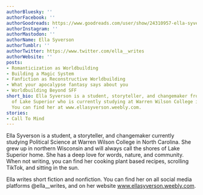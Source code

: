 ```yaml
---
authorBluesky: ''
authorFacebook: ''
authorGoodreads: https://www.goodreads.com/user/show/24310957-ella-syverson
authorInstagram: ''
authorMastodon: ''
authorName: Ella Syverson
authorTumblr: ''
authorTwitter: https://www.twitter.com/ella__writes
authorWebsite: ''
posts:
- Romanticization as Worldbuilding
- Building a Magic System
- Fanfiction as Reconstructive Worldbuilding
- What your apocalypse fantasy says about you
- Worldbuilding Beyond SFF
short_bio: Ella Syverson is a student, storyteller, and changemaker from the shores
  of Lake Superior who is currently studying at Warren Wilson College in North Carolina.
  You can find her at www.ellasyverson.weebly.com.
stories:
- Call To Mind
---
```


Ella Syverson is a student, a storyteller, and changemaker currently studying Political Science at Warren Wilson College in North Carolina. She grew up in northern Wisconsin and will always call the shores of Lake Superior home. She has a deep love for words, nature, and community. When not writing, you can find her cooking plant based recipes, scrolling TikTok, and sitting in the sun.

Ella writes short fiction and nonfiction. You can find her on all social media platforms @ella__writes, and on her website www.ellasyverson.weebly.com.